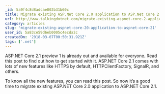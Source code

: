 ```yaml
---
_id: 5a9f4c8d8adcae002b31b60c
title: Migrate existing ASP.Net Core 2.0 application to ASP.Net Core 2.1
url: http://www.talkingdotnet.com/migrate-existing-aspnet-core-2-application-aspnet-core-2-1/
category: articles
slug: 'migrate-existing-aspnet-core-20-application-to-aspnet-core-21'
user_id: 5a83ce59d6eb0005c4ecda2c
createdOn: '2018-03-07T00:50:31.921Z'
tags: ['.net']
---
```


ASP.NET Core 2.1 preview 1 is already out and available for everyone. Read this post to find out how to get started with it. ASP.NET Core 2.1 comes with lots of new features like HTTPS by default, HTTPClientFactory, SignalR, and others.

To know all the new features, you can read this post. So now it’s a good time to migrate existing ASP.NET Core 2.0 application to ASP.NET Core 2.1.
